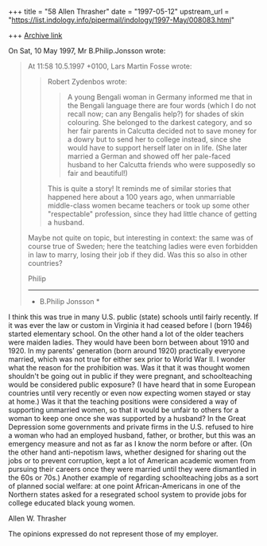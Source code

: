 +++
title = "58 Allen Thrasher"
date = "1997-05-12"
upstream_url = "https://list.indology.info/pipermail/indology/1997-May/008083.html"

+++
[Archive link](https://list.indology.info/pipermail/indology/1997-May/008083.html)

On Sat, 10 May 1997, Mr B.Philip.Jonsson wrote:

> At 11:58 10.5.1997 +0100, Lars Martin Fosse wrote:
> >Robert Zydenbos wrote:
> >
> >>A young Bengali woman in Germany informed me that in the Bengali language
> >>there
> >>are four words (which I do not recall now; can any Bengalis help?) for shades
> >>of skin colouring. She belonged to the darkest category, and so her fair
> >>parents in Calcutta decided not to save money for a dowry but to send her to
> >>college instead, since she would have to support herself later on in life.
> >>(She
> >>later married a German and showed off her pale-faced husband to her Calcutta
> >>friends who were supposedly so fair and beautiful!)
> >
> >This is quite a story! It reminds me of similar stories that happened here
> >about a 100 years ago, when unmarriable middle-class women became teachers
> >or took up some other "respectable" profession, since they had little chance
> >of getting a husband.
> 
> Maybe not quite on topic, but interesting in context: the same was of
> course true of Sweden; here the teatching ladies were even forbidden in law
> to marry, losing their job if they did. Was this so also in other
> countries?
> 
> Philip
> 
> 
> *************************************************
> *  B.Philip Jonsson <bpj at netg.se>               *

I think this was true in many U.S. public (state) schools until fairly
recently.  If it was ever the law or custom in Virginia it had ceased
before I (born 1946) started elementary school.  On the other hand a lot
of the older teachers were maiden ladies.  They would have been born
between about 1910 and 1920.  In my parents' generation (born around 1920) 
practically everyone married, which was not true for either sex prior to
World War II. I wonder what the reason for the prohibition was.  Was it
that it was thought women shouldn't be going out in public if they were
pregnant, and schoolteaching would be considered public exposure?  (I have
heard that in some European countries until very recently or even now
expecting women stayed or stay at home.)  Was it that the teaching
positions were considered a way of supporting unmarried women, so that it
would be unfair to others for a woman to keep one once she was supported
by a husband?  In the Great Depression some governments and private firms
in the U.S.  refused to hire a woman who had an employed husband, father,
or brother, but this was an emergency measure and not as far as I know the
norm before or after.  (On the other hand anti-nepotism laws, whether
designed for sharing out the jobs or to prevent corruption, kept a lot of
American academic women from pursuing their careers once they were married
until they were dismantled in the 60s or 70s.)  Another example of
regarding schoolteaching jobs as a sort of planned social welfare: at one
point African-Americans in one of the Northern states asked for a
resegrated school system to provide jobs for college educated black young
women. 

Allen W. Thrasher

The opinions expressed do not represent those of my employer.







